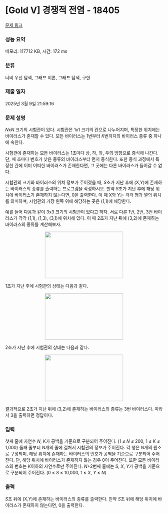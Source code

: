 # [Gold V] 경쟁적 전염 - 18405 

[문제 링크](https://www.acmicpc.net/problem/18405) 

### 성능 요약

메모리: 117712 KB, 시간: 172 ms

### 분류

너비 우선 탐색, 그래프 이론, 그래프 탐색, 구현

### 제출 일자

2025년 3월 9일 21:59:16

### 문제 설명

<p><em>N</em>x<em>N</em> 크기의 시험관이 있다. 시험관은 1x1 크기의 칸으로 나누어지며, 특정한 위치에는 바이러스가 존재할 수 있다. 모든 바이러스는 1번부터 <em>K</em>번까지의 바이러스 종류 중 하나에 속한다.</p>

<p>시험관에 존재하는 모든 바이러스는 1초마다 상, 하, 좌, 우의 방향으로 증식해 나간다. 단, 매 초마다 번호가 낮은 종류의 바이러스부터 먼저 증식한다. 또한 증식 과정에서 특정한 칸에 이미 어떠한 바이러스가 존재한다면, 그 곳에는 다른 바이러스가 들어갈 수 없다.</p>

<p>시험관의 크기와 바이러스의 위치 정보가 주어졌을 때, <em>S</em>초가 지난 후에 (X,Y)에 존재하는 바이러스의 종류를 출력하는 프로그램을 작성하시오. 만약 <em>S</em>초가 지난 후에 해당 위치에 바이러스가 존재하지 않는다면, 0을 출력한다. 이 때 X<font face="sans-serif, Arial, Verdana, Trebuchet MS, Apple Color Emoji, Segoe UI Emoji, Segoe UI Symbol">와 </font>Y는 각각 행과 열의 위치를 의미하며, 시험관의 가장 왼쪽 위에 해당하는 곳은 (1,1)에 해당한다.</p>

<p>예를 들어 다음과 같이 3x3 크기의 시험관이 있다고 하자. 서로 다른 1번, 2번, 3번 바이러스가 각각 (1,1), (1,3), (3,1)에 위치해 있다. 이 때 2초가 지난 뒤에 (3,2)에 존재하는 바이러스의 종류를 계산해보자.</p>

<p style="text-align: center;"><img alt="" src="https://upload.acmicpc.net/02958527-debb-46e3-a56d-79b87ad46d03/-/preview/" style="height: 148px; width: 250px;"></p>

<p style="text-align: justify;">1초가 지난 후에 시험관의 상태는 다음과 같다.</p>

<p style="text-align: center;"><img alt="" src="https://upload.acmicpc.net/9ab631e7-1f1d-42fe-b8b8-95ded9bce52d/-/preview/" style="height: 148px; width: 250px;"></p>

<p>2초가 지난 후에 시험관의 상태는 다음과 같다.</p>

<p style="text-align: center;"><img alt="" src="https://upload.acmicpc.net/35ea13c6-9ee3-40e1-8b21-c37beaf46c59/-/preview/" style="height: 148px; width: 250px;"></p>

<p style="text-align: justify;">결과적으로 2초가 지난 뒤에 (3,2)에 존재하는 바이러스의 종류는 3번 바이러스다. 따라서 3을 출력하면 정답이다.</p>

### 입력 

 <p>첫째 줄에 자연수 <em>N</em>, <em>K</em>가 공백을 기준으로 구분되어 주어진다. (1 ≤ <em>N</em> ≤ 200, 1 ≤ <em>K</em> ≤ 1,000) 둘째 줄부터 <em>N</em>개의 줄에 걸쳐서 시험관의 정보가 주어진다. 각 행은 <em>N</em>개의 원소로 구성되며, 해당 위치에 존재하는 바이러스의 번호가 공백을 기준으로 구분되어 주어진다. 단, 해당 위치에 바이러스가 존재하지 않는 경우 0이 주어진다. 또한 모든 바이러스의 번호는 <em>K</em>이하의 자연수로만 주어진다. <em>N</em>+2번째 줄에는 <em>S</em>, <em>X</em>, <em>Y</em>가 공백을 기준으로 구분되어 주어진다. (0 ≤ <em>S</em> ≤ 10,000, 1 ≤ <em>X</em>, <em>Y</em> ≤ <em>N</em>)</p>

### 출력 

 <p><em>S</em>초 뒤에 (X,Y)에 존재하는 바이러스의 종류를 출력한다. 만약 <em>S</em>초 뒤에 해당 위치에 바이러스가 존재하지 않는다면, 0을 출력한다.</p>

